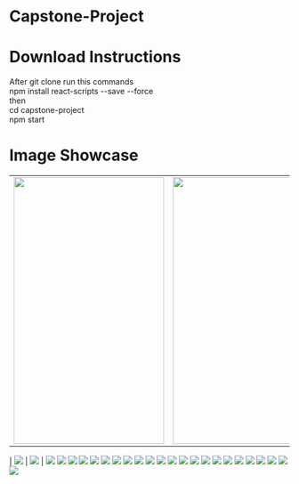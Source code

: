 # Capstone-Project

# Download Instructions

After git clone run this commands \
npm install react-scripts --save --force \
then \
cd capstone-project \
npm start

# Image Showcase

<table>
  <!-- <tr>
    <td>First Screen Page</td>
     <td>Holiday Mention</td>
     <td>Present day in purple and selected day in pink</td>
  </tr> -->
  <tr>
    <td><img src="capstone-project/src/assets/images/ShowCaseImages/Screenshot_1.jpg" width=270 height=480></td>
    <td><img src="capstone-project/src/assets/images/ShowCaseImages/Screenshot_2.jpg" width=270 height=480></td>
    <td><img src="capstone-project/src/assets/images/ShowCaseImages/Screenshot_3.jpg" width=270 height=480></td>
  </tr>
 </table>

| ![](/capstone-project/src/assets/images/ShowCaseImages/Screenshot_1.jpg) | ![](/capstone-project/src/assets/images/ShowCaseImages/Screenshot_2.jpg) | ![](/capstone-project/src/assets/images/ShowCaseImages/Screenshot_3.jpg)
![](/capstone-project/src/assets/images/ShowCaseImages/Screenshot_4.jpg)
![](/capstone-project/src/assets/images/ShowCaseImages/Screenshot_5.jpg)
![](/capstone-project/src/assets/images/ShowCaseImages/Screenshot_6.jpg)
![](/capstone-project/src/assets/images/ShowCaseImages/Screenshot_7.jpg)
![](/capstone-project/src/assets/images/ShowCaseImages/Screenshot_8.jpg)
![](/capstone-project/src/assets/images/ShowCaseImages/Screenshot_9.jpg)
![](/capstone-project/src/assets/images/ShowCaseImages/Screenshot_10.jpg)
![](/capstone-project/src/assets/images/ShowCaseImages/Screenshot_11.jpg)
![](/capstone-project/src/assets/images/ShowCaseImages/Screenshot_12.jpg)
![](/capstone-project/src/assets/images/ShowCaseImages/Screenshot_13.jpg)
![](/capstone-project/src/assets/images/ShowCaseImages/Screenshot_14.jpg)
![](/capstone-project/src/assets/images/ShowCaseImages/Screenshot_15.jpg)
![](/capstone-project/src/assets/images/ShowCaseImages/Screenshot_16.jpg)
![](/capstone-project/src/assets/images/ShowCaseImages/Screenshot_17.jpg)
![](/capstone-project/src/assets/images/ShowCaseImages/Screenshot_18.jpg)
![](/capstone-project/src/assets/images/ShowCaseImages/Screenshot_19.jpg)
![](/capstone-project/src/assets/images/ShowCaseImages/Screenshot_20.jpg)
![](/capstone-project/src/assets/images/ShowCaseImages/Screenshot_21.jpg)
![](/capstone-project/src/assets/images/ShowCaseImages/Screenshot_22.jpg)
![](/capstone-project/src/assets/images/ShowCaseImages/Screenshot_23.jpg)
![](/capstone-project/src/assets/images/ShowCaseImages/Screenshot_24.jpg)
![](/capstone-project/src/assets/images/ShowCaseImages/Screenshot_25.jpg)
